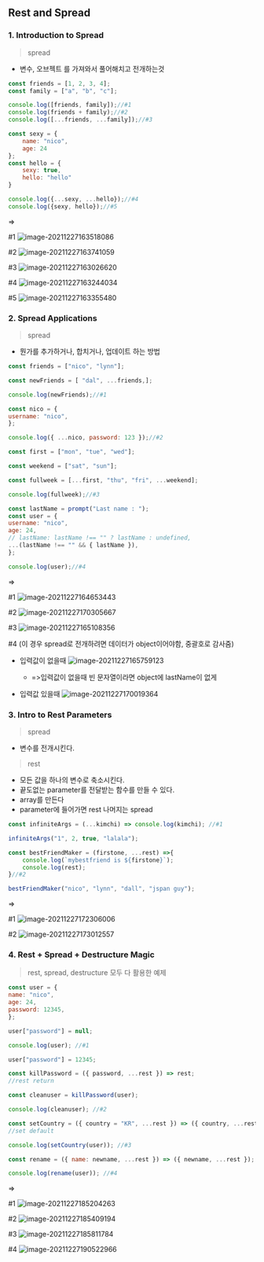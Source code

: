 ## Rest and Spread

### 1. Introduction to Spread

> spread

- 변수, 오브젝트 를 가져와서 풀어해치고 전개하는것

```javascript
const friends = [1, 2, 3, 4];
const family = ["a", "b", "c"];

console.log([friends, family]);//#1
console.log(friends + family);//#2
console.log([...friends, ...family]);//#3

const sexy = {
	name: "nico",
	age: 24
};
const hello = {
	sexy: true,
	hello: "hello"
}

console.log({...sexy, ...hello});//#4
console.log({sexy, hello});//#5
```

=> 

#1 ![image-20211227163518086](https://raw.githubusercontent.com/rladbrua0207/image_repo/main/img/image-20211227163518086.png)

#2 ![image-20211227163741059](https://raw.githubusercontent.com/rladbrua0207/image_repo/main/img/image-20211227163741059.png)

#3 ![image-20211227163026620](https://raw.githubusercontent.com/rladbrua0207/image_repo/main/img/image-20211227163026620.png)

#4 ![image-20211227163244034](https://raw.githubusercontent.com/rladbrua0207/image_repo/main/img/image-20211227163244034.png)

#5 ![image-20211227163355480](https://raw.githubusercontent.com/rladbrua0207/image_repo/main/img/image-20211227163355480.png)



### 2. Spread Applications

> spread

- 뭔가를 추가하거나, 합치거나, 업데이트 하는 방법

```javascript
const friends = ["nico", "lynn"];

const newFriends = [ "dal", ...friends,];

console.log(newFriends);//#1

const nico = {
username: "nico",
};

console.log({ ...nico, password: 123 });//#2

const first = ["mon", "tue", "wed"];

const weekend = ["sat", "sun"];

const fullweek = [...first, "thu", "fri", ...weekend];

console.log(fullweek);//#3

const lastName = prompt("Last name : ");
const user = {
username: "nico",
age: 24,
// lastName: lastName !== "" ? lastName : undefined,
...(lastName !== "" && { lastName }),
};

console.log(user);//#4
```

=>

#1 ![image-20211227164653443](https://raw.githubusercontent.com/rladbrua0207/image_repo/main/img/image-20211227164653443.png)

#2  ![image-20211227170305667](https://raw.githubusercontent.com/rladbrua0207/image_repo/main/img/image-20211227170305667.png)

#3 ![image-20211227165108356](https://raw.githubusercontent.com/rladbrua0207/image_repo/main/img/image-20211227165108356.png)

#4  (이 경우 spread로 전개하려면 데이터가 object이어야함, 중괄호로 감사줌)

- 입력값이 없을때 ![image-20211227165759123](https://raw.githubusercontent.com/rladbrua0207/image_repo/main/img/image-20211227165759123.png)
  - =>입력값이 없을때 빈 문자열이라면  object에 lastName이 없게

- 입력값 있을때 ![image-20211227170019364](https://raw.githubusercontent.com/rladbrua0207/image_repo/main/img/image-20211227170019364.png)

  

### 3. Intro to Rest Parameters

> spread

- 변수를 전개시킨다.

> rest

- 모든 값을 하나의 변수로 축소시킨다.
- 끝도없는 parameter를 전달받는 함수를 만들 수 있다.
- array를 만든다
- parameter에 들어가면 rest 나머지는 spread

```javascript
const infiniteArgs = (...kimchi) => console.log(kimchi); //#1

infiniteArgs("1", 2, true, "lalala");

const bestFriendMaker = (firstone, ...rest) =>{
    console.log(`mybestfriend is ${firstone}`); 
    console.log(rest);
}//#2

bestFriendMaker("nico", "lynn", "dall", "jspan guy");
```

=>

#1 ![image-20211227172306006](https://raw.githubusercontent.com/rladbrua0207/image_repo/main/img/image-20211227172306006.png)

#2 ![image-20211227173012557](https://raw.githubusercontent.com/rladbrua0207/image_repo/main/img/image-20211227173012557.png)

### 4. Rest + Spread + Destructure Magic

> rest, spread, destructure 모두 다 활용한 예제

```javascript
const user = {
name: "nico",
age: 24,
password: 12345,
};

user["password"] = null;

console.log(user); //#1

user["password"] = 12345;

const killPassword = ({ password, ...rest }) => rest;
//rest return

const cleanuser = killPassword(user);

console.log(cleanuser); //#2

const setCountry = ({ country = "KR", ...rest }) => ({ country, ...rest });
//set default

console.log(setCountry(user)); //#3

const rename = ({ name: newname, ...rest }) => ({ newname, ...rest });

console.log(rename(user)); //#4
```

=>

#1 ![image-20211227185204263](https://raw.githubusercontent.com/rladbrua0207/image_repo/main/img/image-20211227185204263.png)

#2 ![image-20211227185409194](https://raw.githubusercontent.com/rladbrua0207/image_repo/main/img/image-20211227185409194.png)

#3 ![image-20211227185811784](https://raw.githubusercontent.com/rladbrua0207/image_repo/main/img/image-20211227185811784.png)

#4 ![image-20211227190522966](https://raw.githubusercontent.com/rladbrua0207/image_repo/main/img/image-20211227190522966.png)



